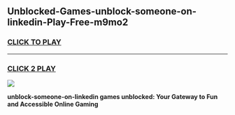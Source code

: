 
## Unblocked-Games-unblock-someone-on-linkedin-Play-Free-m9mo2
<h3>
<a href="https://premium76.site?title=unblock-someone-on-linkedin&ref=18A1">CLICK TO PLAY</a></h3>
<hr>

<h3>
<a href="https://premium76.site?title=unblock-someone-on-linkedin&ref=18A1">CLICK 2 PLAY</a>
  
</h3>

<a href="https://premium76.site?title=unblock-someone-on-linkedin&ref=18A1"><img src="https://clearcache.store/games.png"></a>


**unblock-someone-on-linkedin games unblocked: Your Gateway to Fun and Accessible Online Gaming**
